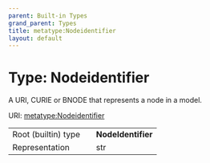 ```yaml
---
parent: Built-in Types
grand_parent: Types
title: metatype:Nodeidentifier
layout: default
---
```


# Type: Nodeidentifier


A URI, CURIE or BNODE that represents a node in a model.

URI: [metatype:Nodeidentifier](https://linkml.github.io/linkml-model/docs/types/Nodeidentifier)

|  |  |  |
| --- | --- | --- |
| Root (builtin) type | | **NodeIdentifier** |
| Representation | | str |
